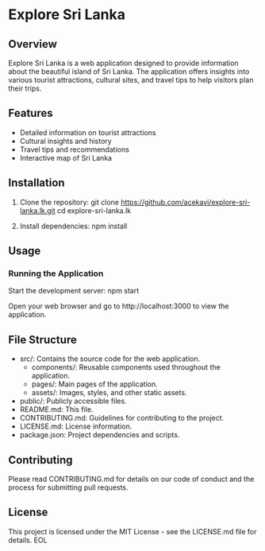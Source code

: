 # Explore Sri Lanka

## Overview
Explore Sri Lanka is a web application designed to provide information about the beautiful island of Sri Lanka. The application offers insights into various tourist attractions, cultural sites, and travel tips to help visitors plan their trips.

## Features
- Detailed information on tourist attractions
- Cultural insights and history
- Travel tips and recommendations
- Interactive map of Sri Lanka

## Installation
1. Clone the repository:
   git clone https://github.com/acekavi/explore-sri-lanka.lk.git
   cd explore-sri-lanka.lk

2. Install dependencies:
   npm install

## Usage
### Running the Application
Start the development server:
   npm start

Open your web browser and go to http://localhost:3000 to view the application.

## File Structure
- src/: Contains the source code for the web application.
  - components/: Reusable components used throughout the application.
  - pages/: Main pages of the application.
  - assets/: Images, styles, and other static assets.
- public/: Publicly accessible files.
- README.md: This file.
- CONTRIBUTING.md: Guidelines for contributing to the project.
- LICENSE.md: License information.
- package.json: Project dependencies and scripts.

## Contributing
Please read CONTRIBUTING.md for details on our code of conduct and the process for submitting pull requests.

## License
This project is licensed under the MIT License - see the LICENSE.md file for details.
EOL
